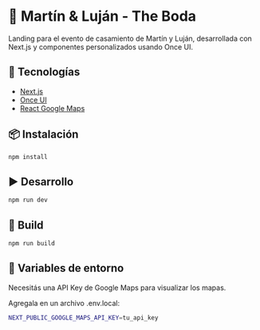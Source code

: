 # 💍 Martín & Luján - The Boda

Landing para el evento de casamiento de Martín y Luján, desarrollada con Next.js y componentes personalizados usando Once UI.

## 🧱 Tecnologías

- [Next.js](https://nextjs.org/)
- [Once UI](https://once-ui.vercel.app/)
- [React Google Maps](https://www.npmjs.com/package/@react-google-maps/api)

## 📦 Instalación

```bash
npm install

```

## ▶️ Desarrollo

```bash
npm run dev

```

## 🚀 Build

```bash
npm run build

```

## 🔐 Variables de entorno

Necesitás una API Key de Google Maps para visualizar los mapas.

Agregala en un archivo .env.local:

```bash
NEXT_PUBLIC_GOOGLE_MAPS_API_KEY=tu_api_key
```
